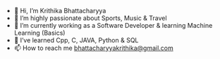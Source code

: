 - 👋 Hi, I’m Krithika Bhattacharyya
- 👀 I’m highly passionate about Sports, Music & Travel
- 🌱 I’m currently working as a Software Developer & learning Machine Learning (Basics)
- 💞️ I’ve learned Cpp, C, JAVA, Python & SQL
- 📫 How to reach me bhattacharyyakrithika@gmail.com

<!---
bhattacharyyakrithika/bhattacharyyakrithika is a ✨ special ✨ repository because its `README.md` (this file) appears on your GitHub profile.
You can click the Preview link to take a look at your changes.
--->
